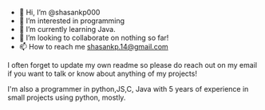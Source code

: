 - 👋 Hi, I’m @shasankp000
- 👀 I’m interested in programming
- 🌱 I’m currently learning Java.
- 💞️ I’m looking to collaborate on nothing so far!
- 📫 How to reach me shasankp.14@gmail.com

I often forget to update my own readme so please do reach out on my email if you want to talk or know about anything of my projects!


I'm also a programmer in python,JS,C, Java with 5 years of experience in small projects using python, mostly.

<!---
shasankp000/shasankp000 is a ✨ special ✨ repository because its `README.md` (this file) appears on your GitHub profile.
You can click the Preview link to take a look at your changes.
--->
